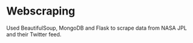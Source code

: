 # Webscraping
Used BeautifulSoup, MongoDB and Flask to scrape data from NASA JPL and their Twitter feed.
